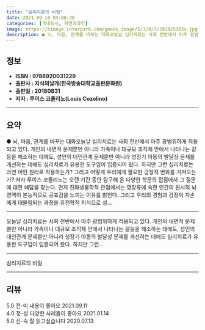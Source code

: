 ```yaml
---
title: "심리치료의 비밀"
date: 2021-09-18 03:08:30
categories: [국내도서, 자연과과학]
image: https://bimage.interpark.com/goods_image/5/3/8/3/291425383s.jpg
description: ● 뇌, 마음, 관계를 바꾸는 대화오늘날 심리치료는 사회 전반에서 아주 광범위하게 적용되고 있다. 개인의 내면적 문제뿐만 아니라 가족이나 대규모 조직체 안에서 나타나는 갈등을 해소하는 데에도, 성인의 대인관계 문제뿐만 아니라 성장기 아동의 발달상 문제를 개선하는 데에도 심리치료가 유용
---
```


## **정보**

- **ISBN : 9788920031229**
- **출판사 : 지식의날개(한국방송대학교출판문화원)**
- **출판일 : 20180831**
- **저자 : 루이스 코졸리노(Louis Cozolino)**

------



## **요약**

●  뇌, 마음, 관계를 바꾸는 대화오늘날 심리치료는 사회 전반에서 아주 광범위하게 적용되고 있다. 개인의 내면적 문제뿐만 아니라 가족이나 대규모 조직체 안에서 나타나는 갈등을 해소하는 데에도, 성인의 대인관계 문제뿐만 아니라 성장기 아동의 발달상 문제를 개선하는 데에도 심리치료가 유용한 도구임이 입증되어 왔다.  하지만 그런 심리치료는 과연 어떤 원리로 작용하는가? 그리고 어떻게 우리에게 필요한 긍정적 변화를 가져오는가? 저자 루이스 코졸리노는 오랜 기간 동안 탐구해 온 다양한 학문의 접점에서 그 질문에 대한 해답을 찾는다.  먼저 진화생물학적 관점에서는 영장류에 속한 인간의 원시적 뇌 영역이 본능적으로 공포감을 느끼는 이유를 밝힌다. 그리고 우리의 경험과 감정이 자손에게 대물림되는 과정을 유전학적 지식으로 설...

------

오늘날 심리치료는 사회 전반에서 아주 광범위하게 적용되고 있다. 개인의 내면적 문제뿐만 아니라 가족이나 대규모 조직체 안에서 나타나는 갈등을 해소하는 데에도, 성인의 대인관계 문제뿐만 아니라 성장기 아동의 발달상 문제를 개선하는 데에도 심리치료가 유용한 도구임이 입증되어 왔다.
  하지만 그런... 

------


심리치료의 비밀 

------


## **리뷰** 

5.0 전-미 내용이 좋아요 2021.09.11 <br/>4.0 정-성 다양한 사례들이 좋아요 2021.01.14 <br/>5.0 신-숙 잘 읽고싶습니다  2020.07.13 <br/>